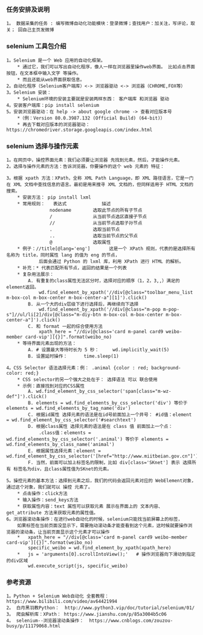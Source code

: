 ### 任务安排及说明
    1。 数据采集的任务 : 编写微博自动化功能模块：登录微博；查找用户：加关注，写评论，取关； 回自己主页发微博

### selenium 工具包介绍

    1。Selenium 是一个 Web 应用的自动化框架。
        * 通过它，我们可以写出自动化程序，像人一样在浏览器里操作web界面。 比如点击界面按钮，在文本框中输入文字 等操作。
        * 而且还能从web界面获取信息。
    2。自动化程序（Selenium客户端库）<-> 浏览器驱动 <-> 浏览器（CHROME,FOX等）
    3。Selenium 安装：
        * Selenium环境的安装主要就是安装两样东西： 客户端库 和浏览器 驱动
    4。安装客户端库：pip install selenium
    5。安装浏览器驱动：在 help -> about google chrome -> 查看对应版本号
        *（例：Version 80.0.3987.132 (Official Build) (64-bit)）
        * 再去下载对应版本的浏览器驱动：https://chromedriver.storage.googleapis.com/index.html

### selenium 选择与操作元素
    
    1。在网页中，操控界面元素：我们必须要让浏览器 先找到元素，然后，才能操作元素。
    2。选择与操作元素的方法：告诉浏览器，你要操作的这个 web 元素的 特征：
   
    3。根据 xpath 方法：XPath，全称 XML Path Language，即 XML 路径语言，它是一门在 XML 文档中查找信息的语言。最初是用来搜寻 XML 文档的，但同样适用于 HTML 文档的搜索。
        * 安装方法： pip install lxml
        * 常用规则：   表达式	          描述
                    nodename        选取此节点的所有子节点
                    /	            从当前节点选区直接子节点
                    //	            从当前节点选取子孙节点
                    .	            选取当前节点
                    ..	            选取当前节点的父节点
                    @	            选取属性
        * 例子：//title[@lang='eng']       这是一个 XPath 规则，代表的是选择所有名称为 title，同时属性 lang 的值为 eng 的节点，
                后面会通过 Python 的 lxml 库，利用 XPath 进行 HTML 的解析。
        * 补充：* 代表匹配所有节点，返回的结果是一个列表
        * 复杂用法展示：
            A. 有重复的class属性无法区分时，选择对应的顺序（1，2，3,,）满足的 element返回。
                wd.find_element_by_xpath('//div[@class="toolbar_menu_list m-box-col m-box-center m-box-center-a"][1]').click()
            B. 从一个大的div层级下进行选择后，再继续向下选择
                wd.find_element_by_xpath('//div[@class="m-pop m-pop-s"]//ul/li[2]/div[@class="m-diy-btn m-box-col m-box-center m-box-center-a"]').click()
            C. 和 format 一起的综合使用方法
                xpath_here = "//div[@class='card m-panel card9 weibo-member card-vip'][{}]".format(weibo_no)
        * 等待界面元素出现的方法： 
            A. # 设置最大等待时长为 5 秒：     wd.implicitly_wait(5)
            B. 设置延时操作：      time.sleep(1)    

    4。CSS Selector 语法选择元素：例： .animal {color : red; background-color: red;} 
        * CSS selector的另一个强大之处在于： 选择语法 可以 联合使用
        * 示例：直接找到对应的CSS属性
            A. wd.find_element_by_css_selector('span[class="m-wz-def"]').click()
            B. elements = wd.find_elements_by_css_selector('div') 等价于 elements = wd.find_elements_by_tag_name('div')
            C. 根据id属性 选择元素的语法是在id号前面加上一个井号： #id值：element = wd.find_element_by_css_selector('#searchtext')
            D. 根据class属性 选择元素的语法是在 class 值 前面加上一个点： 
                .class值：elements = wd.find_elements_by_css_selector('.animal') 等价于 elements = wd.find_elements_by_class_name('animal')
            E. 根据属性选择元素：element = wd.find_element_by_css_selector('[href="http://www.miitbeian.gov.cn"]')
            F. 当然，前面可以加上标签名的限制，比如 div[class='SKnet'] 表示 选择所有 标签名为div，且class属性值为SKnet的元素。
    
    5。操控元素的基本方法：选择到元素之后，我们的代码会返回元素对应的 WebElement对象，通过这个对象，我们就可以 操控 元素了。
        * 点击操作：click方法
        * 输入操作：send_keys方法
        * 获取属性内容：text 属性可以获取元素 展示在界面上的 文本内容、get_attribute 方法来获取元素的属性值。
    6。浏览器滚动条操作：在进行web自动化的时候，selenium只能找当前屏幕上的标签，
        如果标签在当前页面没显示下，需要拖动滚动条才能查看到这个元素，这时候就要操作浏览器的滚动条，让当前页面显示这个元素才可以操作
        *   xpath_here = "//div[@class='card m-panel card9 weibo-member card-vip'][{}]".format(weibo_no)
            specific_weibo = wd.find_element_by_xpath(xpath_here)
        *   js = 'arguments[0].scrollIntoView();'   # 操作浏览器向下滑动到指定的div区域
            wd.execute_script(js, specific_weibo)       
        

### 参考资源
    
    1。Python + Selenium Web自动化 全套教程：https://www.bilibili.com/video/av64421994
    2。 白月黑羽教Python：  http://www.python3.vip/doc/tutorial/selenium/01/
    3。 爬虫解析库：XPath： https://www.jianshu.com/p/85a3004b5c06
    4。 selenium--浏览器滚动条操作：  https://www.cnblogs.com/zouzou-busy/p/11179068.html
